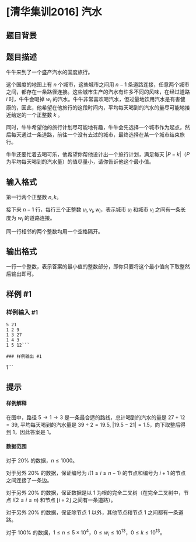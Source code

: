 # [清华集训2016] 汽水

## 题目背景



## 题目描述

牛牛来到了一个盛产汽水的国度旅行。

这个国度的地图上有 $n$ 个城市，这些城市之间用 $n−1$ 条道路连接，任意两个城市之间，都存在一条路径连接。这些城市生产的汽水有许多不同的风味，在经过道路 $i$ 时，牛牛会喝掉 $w_i$ 的汽水。牛牛非常喜欢喝汽水，但过量地饮用汽水是有害健康的，因此，他希望在他旅行的这段时间内，平均每天喝到的汽水的量尽可能地接近给定的一个正整数 $k$ 。

同时，牛牛希望他的旅行计划尽可能地有趣，牛牛会先选择一个城市作为起点，然后每天通过一条道路，前往一个没有去过的城市，最终选择在某一个城市结束旅行。

牛牛还要忙着去喝可乐，他希望你帮他设计出一个旅行计划，满足每天 $|P−k|$（$P$ 为平均每天喝到的汽水量）的值尽量小，请你告诉他这个最小值。

## 输入格式

第一行两个正整数 $n,k$。

接下来 $n−1$ 行，每行三个正整数 $u_i,v_i,w_i$，表示城市 $u_i$ 和城市 $v_i$ 之间有一条长度为 $w_i$ 的道路连接。

同一行相邻的两个整数均用一个空格隔开。

## 输出格式

一行一个整数，表示答案的最小值的整数部分，即你只要将这个最小值向下取整然后输出即可。

## 样例 #1

### 样例输入 #1
```
5 21
1 2 9
1 3 27
1 4 3
1 5 12```

### 样例输出 #1

```
1```

## 提示

#### 样例解释

在图中，路径 $5\to1\to3$ 是一条最合适的路线，总计喝到的汽水的量是 $27+12=39$, 平均每天喝到的汽水量是 $39÷2=19.5$, $|19.5−21|=1.5$，向下取整后得到 $1$，因此答案是 $1$。

#### 数据范围

对于 $20\%$ 的数据，$n≤1000$。

对于另外 $20\%$ 的数据，保证编号为 $i(1≤i≤n−1)$ 的节点和编号为 $i+1$ 的节点之间连接了一条边。

对于另外 $20\%$ 的数据，保证数据是以 $1$ 为根的完全二叉树（在完全二叉树中，节点 $i(2≤i≤n)$ 和节点 $⌊i÷2⌋$ 之间有一条道路）。

对于另外 $20\%$ 的数据，保证除节点 $1$ 以外，其他节点和节点 $1$ 之间都有一条道路。

对于 $100\%$ 的数据，$1≤n≤5×10^4$，$0≤w_i≤10^{13}$，$0≤k≤10^{13}$。
